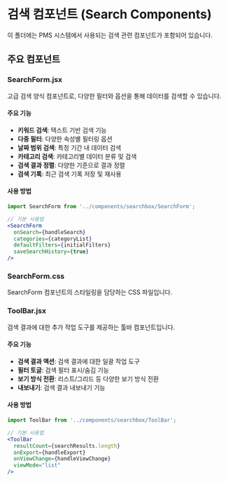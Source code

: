 # 검색 컴포넌트 (Search Components)

이 폴더에는 PMS 시스템에서 사용되는 검색 관련 컴포넌트가 포함되어 있습니다.

## 주요 컴포넌트

### SearchForm.jsx

고급 검색 양식 컴포넌트로, 다양한 필터와 옵션을 통해 데이터를 검색할 수 있습니다.

#### 주요 기능
- **키워드 검색**: 텍스트 기반 검색 기능
- **다중 필터**: 다양한 속성별 필터링 옵션
- **날짜 범위 검색**: 특정 기간 내 데이터 검색
- **카테고리 검색**: 카테고리별 데이터 분류 및 검색
- **검색 결과 정렬**: 다양한 기준으로 결과 정렬
- **검색 기록**: 최근 검색 기록 저장 및 재사용

#### 사용 방법
```jsx
import SearchForm from '../components/searchbox/SearchForm';

// 기본 사용법
<SearchForm 
  onSearch={handleSearch}
  categories={categoryList}
  defaultFilters={initialFilters}
  saveSearchHistory={true}
/>
```

### SearchForm.css

SearchForm 컴포넌트의 스타일링을 담당하는 CSS 파일입니다.

### ToolBar.jsx

검색 결과에 대한 추가 작업 도구를 제공하는 툴바 컴포넌트입니다.

#### 주요 기능
- **검색 결과 액션**: 검색 결과에 대한 일괄 작업 도구
- **필터 토글**: 검색 필터 표시/숨김 기능
- **보기 방식 전환**: 리스트/그리드 등 다양한 보기 방식 전환
- **내보내기**: 검색 결과 내보내기 기능

#### 사용 방법
```jsx
import ToolBar from '../components/searchbox/ToolBar';

// 기본 사용법
<ToolBar 
  resultCount={searchResults.length}
  onExport={handleExport}
  onViewChange={handleViewChange}
  viewMode="list"
/>
``` 